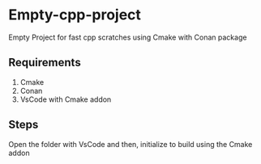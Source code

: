 # Empty-cpp-project
Empty Project for fast cpp scratches using Cmake with Conan package

## Requirements
1. Cmake
2. Conan
3. VsCode with Cmake addon

## Steps
 Open the folder with VsCode and then, initialize to build using the Cmake addon
